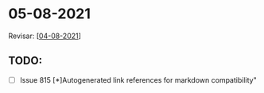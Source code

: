 # 05-08-2021

Revisar: [[04-08-2021]]

## TODO:
* [ ] Issue 815 [*]Autogenerated link references for markdown compatibility"

[//begin]: # "Autogenerated link references for markdown compatibility"
[04-08-2021]: ../home/tideal/Documentos/Projetos/archimedes/application/04-08-2021 "04-08-2021"
[//end]: # "Autogenerated link references"